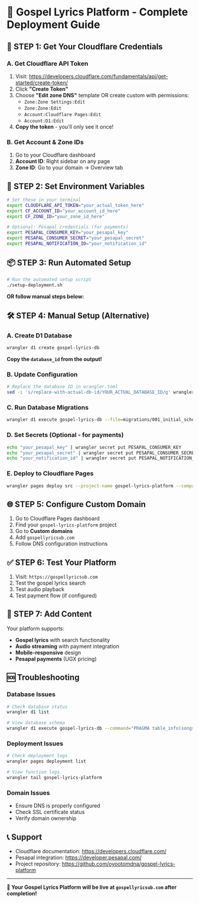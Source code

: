 # 🎵 Gospel Lyrics Platform - Complete Deployment Guide

## 🔑 **STEP 1: Get Your Cloudflare Credentials**

### A. Get Cloudflare API Token
1. Visit: https://developers.cloudflare.com/fundamentals/api/get-started/create-token/
2. Click **"Create Token"**
3. Choose **"Edit zone DNS"** template OR create custom with permissions:
   - `Zone:Zone Settings:Edit`
   - `Zone:Zone:Edit`
   - `Account:Cloudflare Pages:Edit`
   - `Account:D1:Edit`
4. **Copy the token** - you'll only see it once!

### B. Get Account & Zone IDs
1. Go to your Cloudflare dashboard
2. **Account ID**: Right sidebar on any page
3. **Zone ID**: Go to your domain → Overview tab

## 🚀 **STEP 2: Set Environment Variables**

```bash
# Set these in your terminal
export CLOUDFLARE_API_TOKEN="your_actual_token_here"
export CF_ACCOUNT_ID="your_account_id_here"
export CF_ZONE_ID="your_zone_id_here"

# Optional: Pesapal credentials (for payments)
export PESAPAL_CONSUMER_KEY="your_pesapal_key"
export PESAPAL_CONSUMER_SECRET="your_pesapal_secret"
export PESAPAL_NOTIFICATION_ID="your_notification_id"
```

## 📦 **STEP 3: Run Automated Setup**

```bash
# Run the automated setup script
./setup-deployment.sh
```

**OR follow manual steps below:**

## 🛠️ **STEP 4: Manual Setup (Alternative)**

### A. Create D1 Database
```bash
wrangler d1 create gospel-lyrics-db
```
**Copy the `database_id` from the output!**

### B. Update Configuration
```bash
# Replace the database ID in wrangler.toml
sed -i 's/replace-with-actual-db-id/YOUR_ACTUAL_DATABASE_ID/g' wrangler.toml
```

### C. Run Database Migrations
```bash
wrangler d1 execute gospel-lyrics-db --file=migrations/001_initial_schema.sql
```

### D. Set Secrets (Optional - for payments)
```bash
echo "your_pesapal_key" | wrangler secret put PESAPAL_CONSUMER_KEY
echo "your_pesapal_secret" | wrangler secret put PESAPAL_CONSUMER_SECRET
echo "your_notification_id" | wrangler secret put PESAPAL_NOTIFICATION_ID
```

### E. Deploy to Cloudflare Pages
```bash
wrangler pages deploy src --project-name gospel-lyrics-platform --compatibility-date 2024-01-01
```

## 🌐 **STEP 5: Configure Custom Domain**

1. Go to Cloudflare Pages dashboard
2. Find your `gospel-lyrics-platform` project
3. Go to **Custom domains**
4. Add `gospellyricsub.com`
5. Follow DNS configuration instructions

## ✅ **STEP 6: Test Your Platform**

1. Visit: `https://gospellyricsub.com`
2. Test the gospel lyrics search
3. Test audio playback
4. Test payment flow (if configured)

## 🎵 **STEP 7: Add Content**

Your platform supports:
- **Gospel lyrics** with search functionality
- **Audio streaming** with payment integration
- **Mobile-responsive** design
- **Pesapal payments** (UGX pricing)

## 🆘 **Troubleshooting**

### Database Issues
```bash
# Check database status
wrangler d1 list

# View database schema
wrangler d1 execute gospel-lyrics-db --command="PRAGMA table_info(songs);"
```

### Deployment Issues
```bash
# Check deployment logs
wrangler pages deployment list

# View function logs
wrangler tail gospel-lyrics-platform
```

### Domain Issues
- Ensure DNS is properly configured
- Check SSL certificate status
- Verify domain ownership

## 📞 **Support**

- Cloudflare documentation: https://developers.cloudflare.com/
- Pesapal integration: https://developer.pesapal.com/
- Project repository: https://github.com/oyootomdna/gospel-lyrics-platform

---

**🎉 Your Gospel Lyrics Platform will be live at `gospellyricsub.com` after completion!**